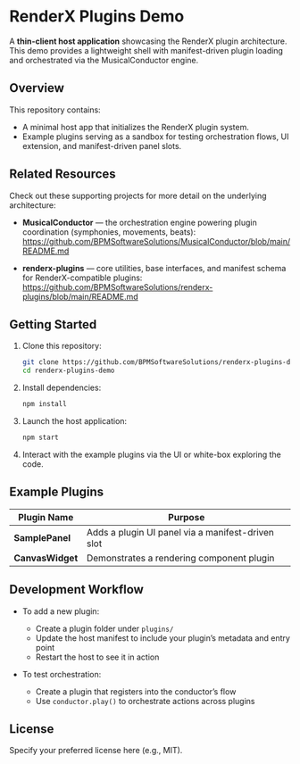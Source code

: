 # RenderX Plugins Demo

A **thin-client host application** showcasing the RenderX plugin architecture. This demo provides a lightweight shell with manifest-driven plugin loading and orchestrated via the MusicalConductor engine.

## Overview

This repository contains:
- A minimal host app that initializes the RenderX plugin system.
- Example plugins serving as a sandbox for testing orchestration flows, UI extension, and manifest-driven panel slots.

## Related Resources

Check out these supporting projects for more detail on the underlying architecture:

- **MusicalConductor** — the orchestration engine powering plugin coordination (symphonies, movements, beats):  
  https://github.com/BPMSoftwareSolutions/MusicalConductor/blob/main/README.md

- **renderx-plugins** — core utilities, base interfaces, and manifest schema for RenderX-compatible plugins:  
  https://github.com/BPMSoftwareSolutions/renderx-plugins/blob/main/README.md

## Getting Started

1. Clone this repository:
   ```bash
   git clone https://github.com/BPMSoftwareSolutions/renderx-plugins-demo.git
   cd renderx-plugins-demo
	````

2. Install dependencies:

   ```bash
   npm install
   ```

3. Launch the host application:

   ```bash
   npm start
   ```

4. Interact with the example plugins via the UI or white-box exploring the code.

## Example Plugins

| Plugin Name      | Purpose                                           |
| ---------------- | ------------------------------------------------- |
| **SamplePanel**  | Adds a plugin UI panel via a manifest-driven slot |
| **CanvasWidget** | Demonstrates a rendering component plugin         |

## Development Workflow

* To add a new plugin:

  * Create a plugin folder under `plugins/`
  * Update the host manifest to include your plugin’s metadata and entry point
  * Restart the host to see it in action

* To test orchestration:

  * Create a plugin that registers into the conductor’s flow
  * Use `conductor.play()` to orchestrate actions across plugins

## License

Specify your preferred license here (e.g., MIT).

